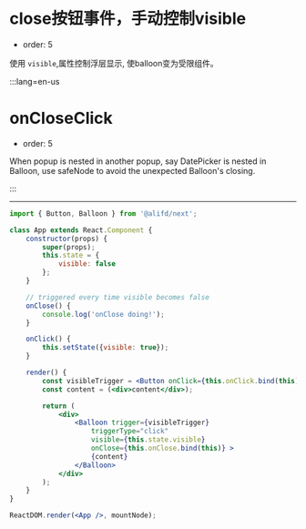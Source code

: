 # close按钮事件，手动控制visible

- order: 5

使用 `visible`,属性控制浮层显示, 使balloon变为受限组件。

:::lang=en-us
# onCloseClick

- order: 5

When popup is nested in another popup, say DatePicker is nested in Balloon, use safeNode to avoid the unexpected Balloon's closing.

:::

---

````jsx
import { Button, Balloon } from '@alifd/next';

class App extends React.Component {
    constructor(props) {
        super(props);
        this.state = {
            visible: false
        };
    }

    // triggered every time visible becomes false
    onClose() {
        console.log('onClose doing!');
    }

    onClick() {
        this.setState({visible: true});
    }

    render() {
        const visibleTrigger = <Button onClick={this.onClick.bind(this)} type="primary">click to pupup the card</Button>;
        const content = (<div>content</div>);

        return (
            <div>
                <Balloon trigger={visibleTrigger}
                    triggerType="click"
                    visible={this.state.visible}
                    onClose={this.onClose.bind(this)} >
                    {content}
                </Balloon>
            </div>
        );
    }
}

ReactDOM.render(<App />, mountNode);

````
